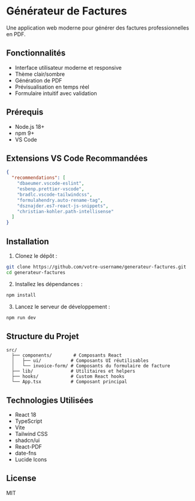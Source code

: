 # Générateur de Factures

Une application web moderne pour générer des factures professionnelles en PDF.

## Fonctionnalités

- Interface utilisateur moderne et responsive
- Thème clair/sombre
- Génération de PDF
- Prévisualisation en temps réel
- Formulaire intuitif avec validation

## Prérequis

- Node.js 18+
- npm 9+
- VS Code

## Extensions VS Code Recommandées

```json
{
  "recommendations": [
    "dbaeumer.vscode-eslint",
    "esbenp.prettier-vscode",
    "bradlc.vscode-tailwindcss",
    "formulahendry.auto-rename-tag",
    "dsznajder.es7-react-js-snippets",
    "christian-kohler.path-intellisense"
  ]
}
```

## Installation

1. Clonez le dépôt :
```bash
git clone https://github.com/votre-username/generateur-factures.git
cd generateur-factures
```

2. Installez les dépendances :
```bash
npm install
```

3. Lancez le serveur de développement :
```bash
npm run dev
```

## Structure du Projet

```
src/
  ├── components/        # Composants React
  │   ├── ui/           # Composants UI réutilisables
  │   └── invoice-form/ # Composants du formulaire de facture
  ├── lib/              # Utilitaires et helpers
  ├── hooks/            # Custom React hooks
  └── App.tsx           # Composant principal
```

## Technologies Utilisées

- React 18
- TypeScript
- Vite
- Tailwind CSS
- shadcn/ui
- React-PDF
- date-fns
- Lucide Icons

## License

MIT
